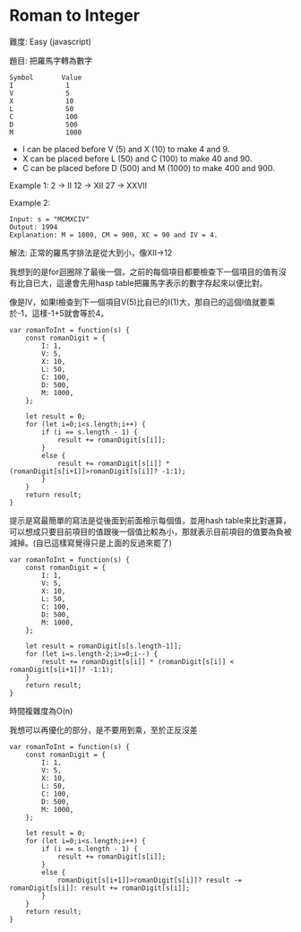 # Roman to Integer
難度: Easy (javascript)

題目: 把羅馬字轉為數字
```
Symbol       Value
I             1
V             5
X             10
L             50
C             100
D             500
M             1000
```
- I can be placed before V (5) and X (10) to make 4 and 9. 
- X can be placed before L (50) and C (100) to make 40 and 90. 
- C can be placed before D (500) and M (1000) to make 400 and 900.

Example 1: 
2 -> II
12 -> XII
27 -> XXVII

Example 2: 
```
Input: s = "MCMXCIV"
Output: 1994
Explanation: M = 1000, CM = 900, XC = 90 and IV = 4.
```

解法:
正常的羅馬字排法是從大到小，像XII->12

我想到的是for迴圈除了最後一個，之前的每個項目都要檢查下一個項目的值有沒有比自已大，這邊會先用hasp table把羅馬字表示的數字存起來以便比對。

像是IV，如果I檢查到下一個項目V(5)比自已的I(1)大，那自已的這個I值就要乘於-1，這樣-1+5就會等於4。
```
var romanToInt = function(s) {
    const romanDigit = {
        I: 1,
        V: 5,
        X: 10,
        L: 50,
        C: 100,
        D: 500,
        M: 1000,
    };

    let result = 0;
    for (let i=0;i<s.length;i++) {
        if (i == s.length - 1) {
            result += romanDigit[s[i]];
        }
        else {
            result += romanDigit[s[i]] * (romanDigit[s[i+1]]>romanDigit[s[i]]? -1:1);
        }
    }
    return result;
}
```

提示是寫最簡單的寫法是從後面到前面檢示每個值，並用hash table來比對運算，可以想成只要目前項目的值跟後一個值比較為小，那就表示目前項目的值要為負被減掉。(自已這樣寫覺得只是上面的反過來罷了)

```
var romanToInt = function(s) {
    const romanDigit = {
        I: 1,
        V: 5,
        X: 10,
        L: 50,
        C: 100,
        D: 500,
        M: 1000,
    };

    let result = romanDigit[s[s.length-1]];
    for (let i=s.length-2;i>=0;i--) {
        result += romanDigit[s[i]] * (romanDigit[s[i]] < romanDigit[s[i+1]]? -1:1);
    }
    return result;
}
```

時間複雜度為O(n)

我想可以再優化的部分，是不要用到乘，至於正反沒差

```
var romanToInt = function(s) {
    const romanDigit = {
        I: 1,
        V: 5,
        X: 10,
        L: 50,
        C: 100,
        D: 500,
        M: 1000,
    };

    let result = 0;
    for (let i=0;i<s.length;i++) {
        if (i == s.length - 1) {
            result += romanDigit[s[i]];
        }
        else {
            romanDigit[s[i+1]]>romanDigit[s[i]]? result -= romanDigit[s[i]]: result += romanDigit[s[i]];
        }
    }
    return result;
}
```